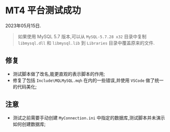 # MT4 平台测试成功

2023年05月15日.

> 如果使用 MySQL 5.7 版本,可以从 `MySQL-5.7.28 x32` 目录中复制 `libmysql.dll` 和 `libmysql.lib` 到 `Libraries` 目录中覆盖原来的文件.

## 修复

- 测试脚本做了改名,能更直观的表示脚本的作用;
- 修复了包括 `Include\MQLMySQL.mqh` 在内的一些错误,并使用 `VSCode` 做了统一的代码美化;

## 注意

- 测试之前需要手动创建 `MyConnection.ini` 中指定的数据库,测试脚本并未演示如何创建数据库;



